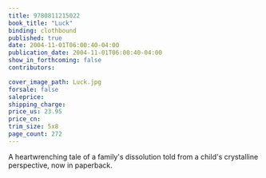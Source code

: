 ```yaml
---
title: 9780811215022
book_title: "Luck"
binding: clothbound
published: true
date: 2004-11-01T06:00:40-04:00
publication_date: 2004-11-01T06:00:40-04:00
show_in_forthcoming: false
contributors:

cover_image_path: Luck.jpg
forsale: false
saleprice:
shipping_charge:
price_us: 23.95
price_cn:
trim_size: 5x8
page_count: 272
---
```

A heartwrenching tale of a family's dissolution told from a child's crystalline perspective, now in paperback.


